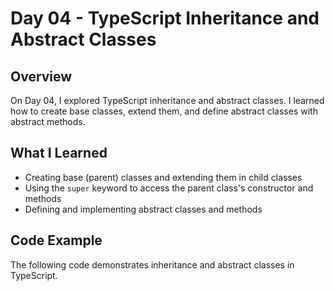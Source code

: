 # Day 04 - TypeScript Inheritance and Abstract Classes

## Overview
On Day 04, I explored TypeScript inheritance and abstract classes. I learned how to create base classes, extend them, and define abstract classes with abstract methods.

## What I Learned
- Creating base (parent) classes and extending them in child classes
- Using the `super` keyword to access the parent class's constructor and methods
- Defining and implementing abstract classes and methods

## Code Example
The following code demonstrates inheritance and abstract classes in TypeScript.
